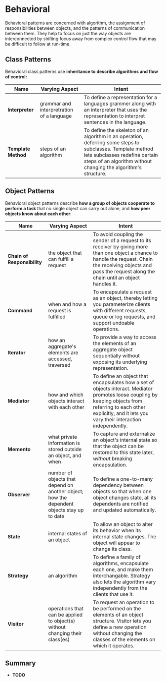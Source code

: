 # Behavioral

Behavioral patterns are concerned with algorithm, the assignment of responsibilities between objects, and the patterns of communication between them. They help to focus on just the way objects are interconnected by shifting focus away from complex control flow that may be difficult to follow at run-time.

## Class Patterns

Behavioral class patterns use **inheritance to describe algorithms and flow of control:**

Name | Varying Aspect | Intent
---- | -------------- | ------
**Interpreter** | grammar and interpretration of a language | To define a representation for a languages grammer along with an interpreter that uses the representation to interpret sentences in the language.
**Template Method** | steps of an algorithm | To define the skeleton of an algorithm in an operation, deferring some steps to subclasses. Template method lets subclasses redefine certain steps of an algorithm without changing the algorithm's structure.

## Object Patterns

Behavioral object patterns describe **how a group of objects cooperate to perform a task** that no single object can carry out alone, and **how peer objects know about each other**:

Name | Varying Aspect | Intent
---- | -------------- | ------
**Chain of Responsibility** | the object that can fulfill a request | To avoid coupling the sender of a request to its receiver by giving more than one object a chance to handle the request. Chain the receiving objects and pass the request along the chain until an object handles it.
**Command**| when and how a request is fulfilled | To encapsulate a request as an object, thereby letting you parameterize clients with different requests, queue or log requests, and support undoable operations.
**Iterator** | how an aggregate's elements are accessed, traversed | To provide a way to access the elements of an aggregate object sequentially without exposing its underlying representation.
**Mediator** | how and which objects interact with each other | To define an object that encapsulates how a set of objects interact. Mediator promotes loose coupling by keeping objects from referring to each other explicitly, and it lets you vary their interaction independently.
**Memento** | what private information is stored outside an object, and when | To capture and externalize an object's internal state so that the object can be restored to this state later, _without_ breaking encapsulation.
**Observer** | number of objects that depend on another object; how the dependent objects stay up to date | To define a one-to-many dependency between objects so that when one object changes state, all its dependents are notified and updated automatically.
**State** | internal states of an object  | To allow an object to alter its behavior when its internal state changes. The object will appear to change its class.
**Strategy** | an algorithm | To define a family of algorithms, encapsulate each one, and make them interchangable. Strategy also lets the algorithm vary independently from the clients that use it.
**Visitor** | operations that can be applied to object(s) without changing their class(es) | To request an operation to be performed on the elements of an object structure. Visitor lets you define a new operation without changing the classes of the elements on which it operates.

## Summary

- **TODO**
